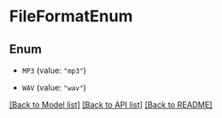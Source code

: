 # FileFormatEnum

## Enum


* `MP3` (value: `"mp3"`)

* `WAV` (value: `"wav"`)


[[Back to Model list]](../README.md#documentation-for-models) [[Back to API list]](../README.md#documentation-for-api-endpoints) [[Back to README]](../README.md)


